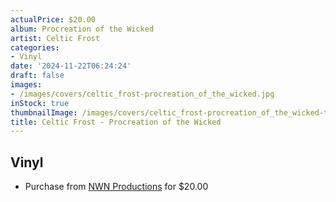 ```yaml
---
actualPrice: $20.00
album: Procreation of the Wicked
artist: Celtic Frost
categories:
- Vinyl
date: '2024-11-22T06:24:24'
draft: false
images:
- /images/covers/celtic_frost-procreation_of_the_wicked.jpg
inStock: true
thumbnailImage: /images/covers/celtic_frost-procreation_of_the_wicked-thumb.jpg
title: Celtic Frost - Procreation of the Wicked
---
```


## Vinyl
* Purchase from [NWN Productions](http://shop.nwnprod.com/index.php?route=product/product&path=75&product_id=58181&sort=pd.name&order=ASC) for $20.00

